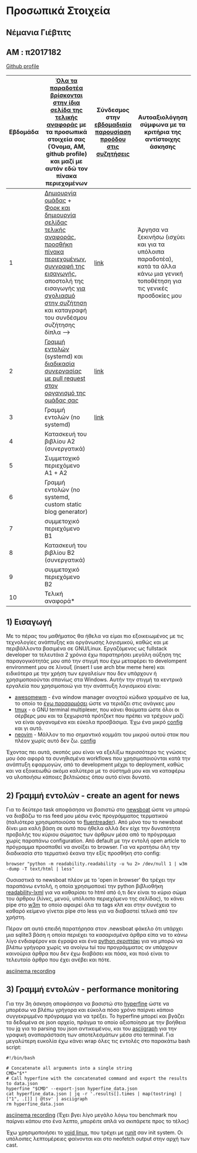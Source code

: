 # Προσωπικά Στοιχεία

## Νέμανια Γιέβτιτς
## AM : π2017182

[Github profile](https://github.com/IonianIronist)

| Εβδομάδα | [Όλα τα παραδοτέα βρίσκονται στην ίδια σελίδα της τελικής αναφοράς](https://epidrome.github.io/teaching/deliverables/) με τα προσωπικά στοιχεία σας (Όνομα, ΑΜ, github profile) και μαζί με αυτόν εδώ τον πίνακα περιεχομένων | Σύνδεσμος στην [εβδομαδιαία παρουσίαση προόδου στις συζητήσεις](https://github.com/courses-ionio/help/discussions/categories/show-and-tell) | Αυτοαξιολόγηση σύμφωνα με τα κριτήρια της αντίστοιχης άσκησης |
| --- | --- | --- | --- |
| 1 | [Δημιουργία ομάδας](https://epidrome.github.io/teaching/team/) + [Φορκ και δημιουργία σελίδας τελικής αναφοράς](https://epidrome.github.io/teaching/guide/), [προσθήκη πίνακα περιεχομένων](https://raw.githubusercontent.com/courses-ionio/sw/master/README.md), [συγγραφή της εισαγωγής](https://epidrome.github.io/teaching/intro/), αποστολή της εισαγωγής [για σχολιασμό στην συζήτηση](https://github.com/courses-ionio/sw/discussions/categories/show-and-tell) και καταγραφή του συνδέσμου συζήτησης δίπλα --> | [link](https://github.com/courses-ionio/sw/discussions/1620) | Άργησα να ξεκινήσω (ισχύει και για τα υπόλοιπα παραδοτέα), κατά τα άλλα κάνω μια γενική τοποθέτηση για τις γενικές προσδοκίες μου |
| 2 | [Γραμμή εντολών](https://epidrome.github.io/teaching/cli) (systemd) και [διαδικασία συνεργασίας με pull request στον οργανισμό της ομάδας σας](https://epidrome.github.io/teaching/team) | [link](https://github.com/courses-ionio/sw/discussions/1629) | |
| 3 | Γραμμή εντολών (no systemd) | [link](https://github.com/courses-ionio/sw/discussions/1630) | |
| 4 | Κατασκευή του βιβλίου Α2 (συνεργατικά) | | |
| 5 | Συμμετοχικό περιεχόμενο A1 + A2 | | |
| 6 | Γραμμή εντολών (no systemd, custom static blog generator) | | |
| 7 | συμμετοχικό περιεχόμενο B1 | | |
| 8 | Κατασκευή του βιβλίου Β2 (συνεργατικά) | | |
| 9 | συμμετοχικό περιεχόμενο B2 | | |
| 10 | Τελική αναφορά* | | |

## 1) Εισαγωγή

Με το πέρας του μαθήματος θα ήθελα να είμαι πιο εξοικειωμένος με τις τεχνολογίες ανάπτυξης και οργάνωσης λογισμικού, καθώς και με περιβάλλοντα βασιμένα σε GNU/Linux. 
Εργαζόμενος ως fullstack developer τα τελευτάια 2 χρόνια έχω παρατηρήσει μεγάλη αύξηση της παραγογικότητάς μου από την στιγμή που έχω μεταφέρει το develompent environment μου
σε λίνουξ (insert I use arch btw meme here) και ειδικότερα με την χρήση των εργαλείων που δεν υπάρχουν ή χρησιμοποιούνται σπανίως στα Windows.
Αυτήν την στιγμή τα κεντρικά εργαλεία που χρησιμοποιώ για την ανάπτυξη λογισμικού είναι:
  - [awesomewm](https://awesomewm.org/) - ένα window manager ανοιχτού κώδικα γραμμένο σε lua,
το οποίο το [έχω προσαρμόσει](https://github.com/IonianIronist/configs/tree/main/awesome) ώστε να τεριάζει στις ανάγκες μου
  - [tmux](https://github.com/tmux/tmux/wiki) - o GNU terminal multiplexer, που κάνει θαύματα ώστε όλοι οι σέρβερς μου και τα ξεχωριστά πρότζεκτ που πρέπει να τρέχουν μαζί να είναι οργανομένα και εύκολα προσβάσιμα. Έχω ένα μικρό [config](https://github.com/IonianIronist/configs/tree/main/tmux) και γι αυτό.
  - [neovim](https://neovim.io/) - Μάλλον το πιο σημαντικό κομμάτι του μικρού αυτού στακ που πλέον χωρίς αυτό δεν ζω. [config](https://github.com/IonianIronist/configs/tree/main/nvim)
  
 Έχοντας πει αυτά, σκοπός μου είναι να εξελίξω περισσότερο τις γνώσεις μου όσο αφορά τα συνηθισμένα workflows που χρησιμοποιούνται κατά την ανάπτυξη εφαρμογών, από το development μέχρι το
 deployment, καθώς και να εξοικειωθώ ακόμα καλύτερα με το σύστημά μου και να καταφέρω να υλοποιήσω κάποιες βελτιώσεις όπου αυτό είναι δυνατό.

## 2) Γραμμή εντολών - create an agent for news

Για το δεύτερο task αποφάσησα να βασιστώ στο [newsboat](https://github.com/newsboat/newsboat) ώστε να μπορώ να διαβάζω το rss feed μου μέσω ενός προγράμματος τερματικού (παλιότερα χρησιμοποιούσα το [fluentreader](https://github.com/yang991178/fluent-reader/)).
Από μόνο του το newsboat δίνει μια καλή βάση σε αυτό που ήθελα αλλά δεν είχε την δυνατότητα προβολής του κύριου σώματος των άρθρων μέσα από το πρόγραμμα χωρίς παραπάνω configuration.
Από default με την εντολή open article το πρόγραμμα προσπαθεί να ανοίξει το browser. Για να κρατήσω όλη την διαδικασία στο τερματικό έκανα την εξίς προσθήκη στο config:

```
browser "python -m readability.readability -u %u 2> /dev/null 1 | w3m -dump -T text/html | less"
```

Ουσιαστικά το newsboat πλέον με το 'open in browser' θα τρέχει την παραπάνω εντολή, η οποία χρησιμοποιεί την python βιβλιοθήκη [readability-lxml](https://pypi.org/project/readability-lxml/) για να καθαρίσει το html από ό,τι δεν είναι το κύριο σώμα του άρθρου (λίνκς, μενού, υπόλοιπο περιεχόμενο της σελίδας), το κάνει pipe στο [w3m](https://w3m.sourceforge.net/) το οποίο αφαιρεί όλα τα tags κλπ και στην συνέχεια το καθαρό κείμενο γίνεται pipe στο less για να διαβαστεί τελικά από τον χρήστη.

Πέραν απ αυτό επειδή παρατήρησα στον .newsboat φάκελο ότι υπάρχει μια sqlite3 βάση η οποία περιέχει τα κασαρισμένα άρθρα είπα να το κάνω λίγο ενδιαφέρον και έγραψα και ένα [python σκριπτάκι](https://gist.github.com/IonianIronist/bbce13d36da8ae5ca083048bc7d40b4b) για να μπορώ να βλέπω γρήγορα χωρίς να ανοίγω tui του προγράμματος αν υπάρχουν καινούρια άρθρα που δεν έχω διαβάσει και πόσα, και ποιό είναι το τελευταίο άρθρο που έχει ανέβει και πότε. 

[asciinema recording](https://asciinema.org/a/582270)

## 3) Γραμμή εντολών - performance monitoring

Για την 3η άσκηση αποφάσησα να βασιστώ στο [hyperfine](https://github.com/sharkdp/hyperfine) ώστε να μπορέσω να βλέπω γρήγορα και εύκολα πόσο χρόνο παίρνει κάποιο συγγεκριμμένο πρόγραμμα για να τρέξει.
Το hyperfine μπορεί και βγάζει τα δεδομένα σε json αρχείο, πράγμα το οποίο αξιοποίησα με την βοήθεια του [jq](https://github.com/stedolan/jq) για το parsing του json αντικειμένου, και του [asciigraph](https://github.com/guptarohit/asciigraph) για την γραφική αναπαράσταση των αποτελεσμάτων μέσα στο terminal.
Για μεγαλύτερη ευκολία έχω κάνει wrap όλες τις εντολές στο παρακάτω bash script:

```
#!/bin/bash

# Concatenate all arguments into a single string
CMD="$*"
# Call hyperfine with the concatenated command and export the results to data.json
hyperfine "$CMD" --export-json hyperfine_data.json
cat hyperfine_data.json | jq -r '.results[].times | map(tostring) | ["1", .[]] | @tsv' | asciigraph
rm hyperfine_data.json
```

[asciinema recording](https://asciinema.org/a/582291) (Έχει βγει λίγο μεγάλο λόγω του benchmark που παίρνει κάπου στο ένα λεπτο, μπορέιτε απλά να σκιπάρετε προς το τέλος)

Έχω χρησιμοποιήσει το [void linux](https://voidlinux.org/), που τρέχει με [runit](https://github.com/void-linux/runit) σαν init system. Οι υπόλοιπες λεπτομέρειες φαίνονται και στο neofetch output στην αρχή των cast.
